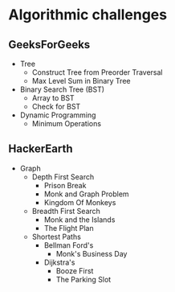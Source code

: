 # Algorithmic challenges
## GeeksForGeeks
* Tree
  * Construct Tree from Preorder Traversal
  * Max Level Sum in Binary Tree
* Binary Search Tree (BST)
  * Array to BST 
  * Check for BST
* Dynamic Programming
  * Minimum Operations

## HackerEarth
* Graph
  * Depth First Search
    * Prison Break
    * Monk and Graph Problem
    * Kingdom Of Monkeys
  * Breadth First Search
    * Monk and the Islands
    * The Flight Plan
  * Shortest Paths
    * Bellman Ford's
      * Monk's Business Day
    * Dijkstra's
      * Booze First
      * The Parking Slot
